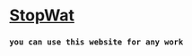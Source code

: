 # [StopWat]( https://shinchan54.github.io/StopWatch/)
### ``` you can use this website for any work ```
